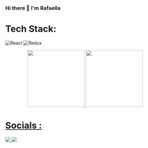 ### Hi there 👋 I'm Rafaella

<!--
**rafaellaladeira/rafaellaladeira** is a ✨ _special_ ✨ repository because its `README.md` (this file) appears on your GitHub profile.

Here are some ideas to get you started:

- 🔭 I’m currently working on ...
- 🌱 I’m currently learning ...
- 👯 I’m looking to collaborate on ...
- 🤔 I’m looking for help with ...
- 💬 Ask me about ...
- 📫 How to reach me: ...
- 😄 Pronouns: ...
- ⚡ Fun fact: I have 5 dogs.
-->


# Tech Stack:

![React](https://img.shields.io/badge/React-20232A?style=for-the-badge&logo=react&logoColor=61DAFB)
![Redux](https://img.shields.io/badge/Redux-593D88?style=for-the-badge&logo=redux&logoColor=white)



<div align="center">
  <a href="https://github.com/rafaellaladeira">
  <img height="180em" src="https://github-readme-stats.vercel.app/api?username=rafaellaladeira&show_icons=true&theme=radical"/>
  <img height="180em" src="https://github-readme-stats.vercel.app/api/top-langs/?username=rafaellaladeira&layout=compact&langs_count=7&theme=radical"/> 
</div>

 # Socials :
  
  <div>
    <a href="https://www.instagram.com/rafaella.ladeira" target="_blank"><img src="https://img.shields.io/badge/Instagram-%23E4405F.svg?logo=Instagram&logoColor=white" target="_blank"/>
  <a href="https://www.linkedin.com/in/rafaella-ladeira" target="_blank"><img src="https://img.shields.io/badge/LinkedIn-%230077B5.svg?logo=linkedin&logoColor=white" target="_blank"/>
  </div>

